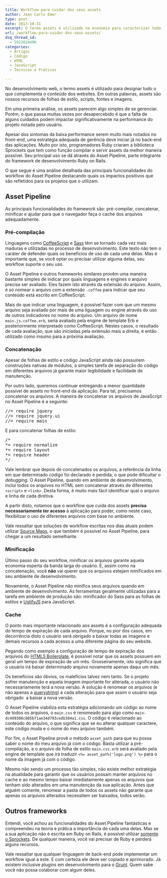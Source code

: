 ```yaml
---
title: Workflow para cuidar dos seus assets
author: Jean Carlo Emer
type: post
date: 2013-10-31
excerpt: O termo assets é utilizado na economia para caracterizar todo recurso que se poderá tirar proveito no futuro. Mas não se preocupe, nosso assunto aqui é sobre desenvolvimento web.
url: /workflow-para-cuidar-dos-seus-assets/
dsq_thread_id:
  - 1922824496
categories:
  - Artigos
  - Código
  - HTML
  - JavaScript
  - Técnicas e Práticas

---
```

No desenvolvimento web, o termo assets é utilizado para designar tudo o que complementa o conteúdo dos websites. Em outras palavras, assets são nossos recursos de folhas de estilo, scripts, fontes e imagens.

Em uma primeira análise, os assets parecem algo simples de se gerenciar. Porém, o que passa muitas vezes por desapercebido é que a falta de alguns cuidados podem impactar significativamente na performance do projeto notada pelo usuário.

Apesar dos sintomas da baixa performance serem muito mais notados no front-end, uma estratégia adequada de gerência deve iniciar já no back-end das aplicações. Muito por isto, programadores Ruby criaram a biblioteca Sprockets que tem como função compilar e servir assets da melhor maneira possível. Seu principal uso se dá através do Asset Pipeline, parte integrante do framework de desenvolvimento Ruby on Rails.

O que segue é uma análise detalhada das principais funcionalidades do workflow do Asset Pipeline destacando quais os impactos positivos que são refletidos para os projetos que o utilizam.

## Asset Pipeline

As principais funcionalidades do framework são: pré-compilar, concatenar, minificar e ajudar para que o navegador faça o cache dos arquivos adequadamente.

### Pré-compilação

Linguagens como [CoffeeScript][1] e [Sass][2] têm se tornado cada vez mais maduras e utilizadas no processo de desenvolvimento. Este texto não tem o caráter de defender quais os benefícios de uso de cada uma delas. Mas é importante que, se você optar ou precisar utilizar alguma delas, seu workflow suporte o seu uso.

O Asset Pipeline e outros frameworks similares provêm uma maneira bastante simples de indicar por quais linguagens e engines o arquivo precisa ser avaliado. Eles fazem isto através da extensão do arquivo. Assim, é só nomear o arquivo com a extensão `.coffee` para indicar que seu conteúdo está escrito em CoffeeScript.

Mais do que indicar uma linguagem, é possível fazer com que um mesmo arquivo seja avaliado por mais de uma liguagem ou engine através do uso de outros indicadores no nome do arquivo. Um arquivo de nome `main.js.coffee.erb`, seria avaliado pela engine de template Erb e posteriormente interpretado como CoffeeScript. Nestes casos, o resultado de cada avaliação, que são iniciadas pela extensão mais a direita, é então utilizado como insumo para a próxima avaliação.

### Concatenação

Apesar de folhas de estilo e código JavaScript ainda não possuírem construções nativas de módulos, a simples tarefa de separação do código em diferentes arquivos já garante maior legibilidade e facilidade de manutenção.

Por outro lado, queremos continuar entregando a menor quantidade possível de assets no front-end da aplicação. Para tal, precisamos concatenar os arquivos. A maneira de concatenar os arquivos de JavaScript no Asset Pipeline é a seguinte:

<pre class="prettyprint lang-javascript linenums">//= require jquery
//= require jquery.ui
//= require main</pre>

E para concatenar folhas de estilo:

<pre class="prettyprint lang-ruby linenums">/*
*= require normalize 
*= require layout
*= require header
*/</pre>

Vale lembrar que depois de concatenados os arquivos, a referência da linha em que determinado código foi declarado é perdida, o que pode dificultar o _debugging_. O Asset Pipeline, quando em ambiente de desenvolvimento, inclui todos os arquivos no HTML sem concatenar através de diferentes `<script>` e `<link>`. Desta forma, é muito mais fácil identificar qual o arquivo e linha de cada diretiva.

A partir disto, notamos que o workflow que cuida dos assets **precisa necessariamente ter acesso** à aplicação para poder, como neste caso, flexibilizar o uso de diferentes arquivos com base no ambiente.

Vale ressaltar que soluções de workflow escritas nos dias atuais podem utilizar [Source Maps][3], o que também é possível no Asset Pipeline, para chegar a um resultado semelhante.

### Minificação

Último passo do seu workflow, minificar os arquivos garante aquela economia esperta da banda larga do usuário. E, assim como na concatenação, você **não** vai querer que os arquivos estejam minificados em seu ambiente de desenvolvimento.

Novamente, o Asset Pipeline não minifica seus arquivos quando em ambiente de desenvolvimento. As ferramentas geralmente utilizadas para a tarefa em ambiente de produção são: minificador do Sass para as folhas de estilos e [UglifyJS][4] para JavaScript.

### Cache

O ponto mais importante relacionado aos assets é a configuração adequada do tempo de expiração de cada arquivo. Porque, no pior dos casos, em decorrência disto o usuário será obrigado a baixar todas as imagens e demais recursos a cada acesso a uma diferente página do seu website.

Pegando como exemplo a configuração de tempo de expiração dos arquivos do [HTML5 Boilerplate][5], é possível notar que os assets possuem em geral um tempo de expiração de um mês. Grosseiramente, isto significa que o usuário irá baixar determinado arquivo novamente apenas daqui um mês.

Os benefícios são óbvios, os malefícios talvez nem tanto. Se o projeto sofrer manutenção e aquela imagem importante for alterada, o usuário não necessariamente terá a nova versão. A solução é renomear os arquivos (e não apenas a [querystring][6]) a cada alteração para que assim o usuário seja obrigado  a baixar a nova versão.

O Asset Pipeline viabiliza esta estratégia adicionando um código ao nome de todos os arquivos, o `main.css` é renomeado para algo como `main-dc409308c085b71ae34d793cedb384a1.css`. O código é relacionado ao conteúdo do arquivo, o que significa que se eu alterar qualquer caractere, este código muda e o nome do meu arquivo também.

Por fim, o Asset Pipeline provê o método `asset_path` para que eu possa saber o nome do meu arquivo já com o código. Basta utilizar a pré-compilação, e o arquivo de folha de estilo `main.css.erb` será avaliado pela engine de template que irá traduzir `<%= asset_path('logo.png') %>` para o nome da imagem já com o código.

Mesmo não sendo um processo tão simples, não existe melhor estratégia na atualidade para garantir que os usuários possam manter arquivos no cache e ao mesmo tempo baixar imediatamente apenas os arquivos que tenham sido alterados em uma manutenção da sua aplicação. Antes que alguém comente, renomear a pasta de todos os assets não garante que apenas os arquivos alterados necessitem ser baixados, todos serão.

## Outros frameworks

Entendi, você achou as funcionalidades do Asset Pipeline fantásticas e compreendeu na teoria e prática a importância de cada uma delas. Mas se a sua aplicação não é escrita em Ruby on Rails, é possível utilizar [somente o Sprockets][7]. De qualquer maneira, você vai precisar de Ruby e perderá alguns recursos.

Vale ressaltar que qualquer linguagem de back-end pode implementar um workflow igual a este. E com certeza ele deve ser copiado e aprimorado. Já existem inclusive plugins em desenvolvimento para o [Grunt][8]. Quem sabe você não possa colaborar com algum deles.

 [1]: http://tableless.com.br/javascript-com-cafe
 [2]: http://tableless.com.br/sass-um-outro-metodo-de-escrever-css
 [3]: http://www.html5rocks.com/en/tutorials/developertools/sourcemaps
 [4]: https://github.com/mishoo/UglifyJS
 [5]: https://github.com/h5bp/html5-boilerplate/blob/9518d22de739a1b03bdbfcde2149e1fd994c280a/.htaccess#L445
 [6]: http://www.stevesouders.com/blog/2008/08/23/revving-filenames-dont-use-querystring
 [7]: https://github.com/DanielHeath/sprockets-sample
 [8]: http://tableless.com.br/grunt-voce-deveria-estar-usando